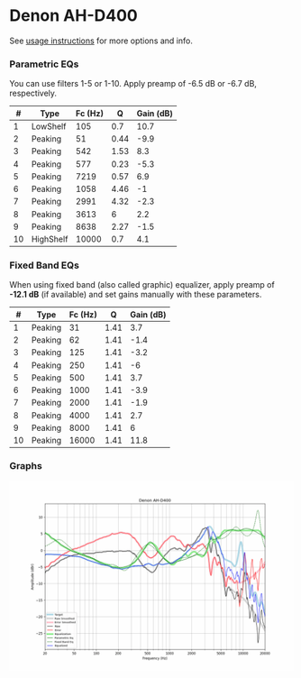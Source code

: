# Denon AH-D400
See [usage instructions](https://github.com/jaakkopasanen/AutoEq#usage) for more options and info.

### Parametric EQs
You can use filters 1-5 or 1-10. Apply preamp of -6.5 dB or -6.7 dB, respectively.

|   # | Type      |   Fc (Hz) |    Q |   Gain (dB) |
|-----|-----------|-----------|------|-------------|
|   1 | LowShelf  |       105 | 0.7  |        10.7 |
|   2 | Peaking   |        51 | 0.44 |        -9.9 |
|   3 | Peaking   |       542 | 1.53 |         8.3 |
|   4 | Peaking   |       577 | 0.23 |        -5.3 |
|   5 | Peaking   |      7219 | 0.57 |         6.9 |
|   6 | Peaking   |      1058 | 4.46 |        -1   |
|   7 | Peaking   |      2991 | 4.32 |        -2.3 |
|   8 | Peaking   |      3613 | 6    |         2.2 |
|   9 | Peaking   |      8638 | 2.27 |        -1.5 |
|  10 | HighShelf |     10000 | 0.7  |         4.1 |

### Fixed Band EQs
When using fixed band (also called graphic) equalizer, apply preamp of **-12.1 dB** (if available) and set gains manually with these parameters.

|   # | Type    |   Fc (Hz) |    Q |   Gain (dB) |
|-----|---------|-----------|------|-------------|
|   1 | Peaking |        31 | 1.41 |         3.7 |
|   2 | Peaking |        62 | 1.41 |        -1.4 |
|   3 | Peaking |       125 | 1.41 |        -3.2 |
|   4 | Peaking |       250 | 1.41 |        -6   |
|   5 | Peaking |       500 | 1.41 |         3.7 |
|   6 | Peaking |      1000 | 1.41 |        -3.9 |
|   7 | Peaking |      2000 | 1.41 |        -1.9 |
|   8 | Peaking |      4000 | 1.41 |         2.7 |
|   9 | Peaking |      8000 | 1.41 |         6   |
|  10 | Peaking |     16000 | 1.41 |        11.8 |

### Graphs
![](./Denon%20AH-D400.png)

